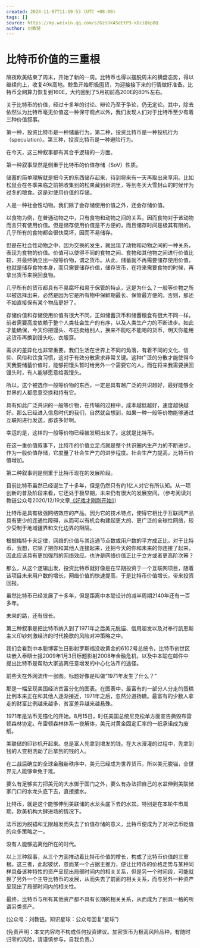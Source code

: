 ```yaml
---
created: 2024-11-07T11:19:53 (UTC +08:00)
tags: []
source: https://mp.weixin.qq.com/s/GzsUk4SeEtP3-kDciQkp8Q
author: 刘教链
---
```


# 比特币价值的三重根


隔夜欧美结束了周末，开始了新的一周。比特币也得以摆脱周末的横盘态势，得以继续向上，收复49k高地。鲸鱼开始积极囤货，为迎接接下来的行情做好准备。比特币全网算力恢复到160E，大约回到了5月初前高200E的80%左右。

关于比特币的价值，经过十多年的讨论、辩论乃至于争论，仍无定论。其中，除去依然认为比特币毫无价值这一种保守观点以外，我们发现人们对于比特币至少有着三种价值叙事。

第一种，投资比特币是一种储蓄行为。第二种，投资比特币是一种投机行为（speculation）。第三种，投资比特币是一种避险行为。

在今天，这三种叙事都有其合乎逻辑的一方面。

第一种叙事显然是侧重于比特币的价值存储（SoV）性质。

储蓄的简单理解就是把今天的东西储存起来，待到将来有一天再取出来享用。比如松鼠会在冬季来临之前把收集到的松果藏到树洞里，等到冬天大雪封山的时候作为过冬的粮食。这是对使用价值的存储。

人是一种社会性动物。我们除了会存储使用价值之外，还会存储价值。

以食物为例，在普通动物之中，只有食物和动物之间的关系，因而食物对于该动物而言只有使用价值。但是储存使用价值是不方便的，而且储存时间是极其有限的。几乎所有的食物都会很快腐坏，因而不易储存。

但是在社会性动物之中，因为交换的发生，就出现了动物和动物之间的一种关系，表现为食物的价值。价值可以使得不同的食物之间、食物和其他物之间进行价值比较，并最终确立出一般等价物，谓之货币。从此，储蓄就不再需要储存使用价值，也就是储存食物本身，而只需要储存价值，储存货币，在将来需要食物的时候，再拿出货币来换回食物。

几乎所有的货币都具有不易腐坏和易于保管的特点，这是为什么？一般等价物之所以被选择出来，必然是因为它是所有物中保鲜期最长、保管最方便的。否则，那还不如直接保有某个物品更好了。

存储价值和存储使用价值有很大不同，正如储蓄货币和储蓄粮食有很大不同一样。前者需要高度依赖于整个人类社会生产的有序，以及人类生产力的不断进步。如此才能确保，今天你把馒头、布匹卖给别人，换来不能吃不能喝的货币，明天你能用这货币再换到馒头吃、衣服穿。

需求的差异化也非常重要。我们生活在世界上不同的角落，有着不同的文化、信仰、风俗和饮食习惯，这对于有效分散需求非常关键。这种广泛的分散才能使得今天我要储蓄价值时，能够把馒头暂时给另外一个需要它的人，而在将来我需要换回馒头时，有人能够愿意给我馒头。

所以，这个被选作一般等价物的东西，一定是具有越广泛的共识越好，最好能够全世界的人都愿意交换和持有它。

具有如此广泛共识的一般等价物，在传输的过程中，成本越低越好，速度越快越好。那么已经进入信息时代的我们，自然就会想到，如果一种一般等价物能够通过互联网进行发送，那该多好啊。

幸运的是，这样的一般等价物已经被发明出来了。这就是比特币。

在这一重价值叙事下，比特币的价值立足点就是整个共识圈内生产力的不断进步。作为一般价值存储，它度量了社会生产力的进步程度。社会生产力提高，比特币价值增加。

第二种叙事则是侧重于比特币现在的发展阶段。

目前比特币虽然已经诞生了十多年，但是仍然只有约1亿人对它有所认知。从一项创新的普及阶段来看，它还处于极早期，未来仍有很大的发展空间。（参考阅读刘教链公众号2020/12/19文章[《好戏才刚刚开始》](http://mp.weixin.qq.com/s?__biz=MjM5MjMwNjgzMA==&mid=2247485047&idx=1&sn=54601b8cb9e8e50158cb36102479545f&chksm=a6a9059691de8c80b539394df504fca02a21e95e7f74adc261825ec86907e1c808770cc343ab&scene=21#wechat_redirect)）

比特币是具有极强网络效应的产品。因为它的技术特点，使得它相比于互联网产品具有更少的连通性障碍，从而可以有机会构建起更大的、更广泛的全球性网络，较少受制于地域疆界和文化边界的阻隔。

根据梅特卡夫定律，网络的价值与其连通节点数或用户数的平方成正比。对于比特币，我想，它除了把你和其他人连接起来，还把今天的你和未来的你连接了起来，因此应该具有更加强烈的网络效应。也许是网络价值正比于立方或者更高阶次幂？

那么，从这个逻辑出发，投资比特币就好像是在早期投资于一个互联网项目，随着该项目未来用户数的增长，网络价值的快速提高，于是比特币价值增长，带来投资回报。

虽然比特币已经发展了十多年，但是距离中本聪设计的减半周期2140年还有一百多年。

未来的路，还有很长。

第三种叙事是把比特币纳入到了1971年之后美元脱锚、信用超发以及对奉行凯恩斯主义印钞刺激经济的时代挽歌的风险对冲策略之中。

我们会看到中本聪博客生日影射罗斯福没收黄金的6102号总统令，比特币创世区块嵌入泰晤士报2009年1月3日标题影射2008年金融危机，以及中本聪在邮件中提出比特币是帮助大家逃离任意增发的中心化法币的途径。

前些天在外网流传一张图。标题好像是叫做“1971年发生了什么？”

那是一幅呈现美国经济贫富分化的图表。在图表中，最富有的一部分人分走的蛋糕比例本来正在和其他人逐渐接近，1971年之后，忽然分道扬镳。最富有的少数人拿走的财富比例越来越多，贫富差异越来越悬殊。

1971年是法币无锚化的开始。8月15日，时任美国总统尼克松单方面宣告撕毁布雷顿森林协定。布雷顿森林体系一夜解体，美元对黄金固定汇率的一纸承诺成为废纸。

美联储的印钞机开起来。总是富人先拿到增发的钱。在大水漫灌的过程中，先拿到钱的人变相洗劫了后拿到的钱的人。

在二战后确立的全球金融新秩序中，美元已经成为世界货币。所以美元脱锚，全世界无人能够幸免于难。

要么有足够实力把美元的大水御于国门之外，要么有办法把自己的水盆伸到美联储家门口的水龙头底下去，直接接水。

比特币，就是这个能够伸到美联储的水龙头底下去的水盆。特别是在本轮牛市周期，欧美机构大肆进场的情况下。

法币因为脱锚和无限超发而失去了价值存储的意义，比特币便成为了对冲法币贬值的众多策略之一。

没有人能够逃离他所在的时代。

以上三种叙事，从三个方面推动着比特币价值的增长，构成了比特币价值的三重根。这三者，此起彼伏，忽而某一个占据主推力，便让比特币的价格走势与某种同样具备该种特性的资产呈现出局部时间内的相关关系，但是另一个时间段，可能就换了另外一个主导比特币的发展，从而失去了前面的相关关系，而与另外一种资产呈现出了局部时间内的相关性。

最终，比特币与所有其他资产都不具有长期的相关关系，从而成为了别具一格的所谓另类资产。

(公众号：刘教链。知识星球：公众号回复“星球”)

(免责声明：本文内容均不构成任何投资建议。加密货币为极高风险品种，有随时归零的风险，请谨慎参与，自我负责。)
